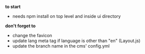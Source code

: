 **to start**
- needs npm install on top level and inside ui directory

**don't forget to**
- change the favicon
- update lang meta tag if language is other than "en" (Layout.js)
- update the branch name in the cms' config.yml
